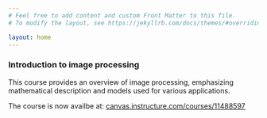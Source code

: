 ```yaml
---
# Feel free to add content and custom Front Matter to this file.
# To modify the layout, see https://jekyllrb.com/docs/themes/#overriding-theme-defaults

layout: home
---
```


### Introduction to image processing

This course provides an overview of image processing, emphasizing mathematical description and models used for various applications.

The course is now availbe at:
[canvas.instructure.com/courses/11488597](canvas.instructure.com/courses/11488597)
